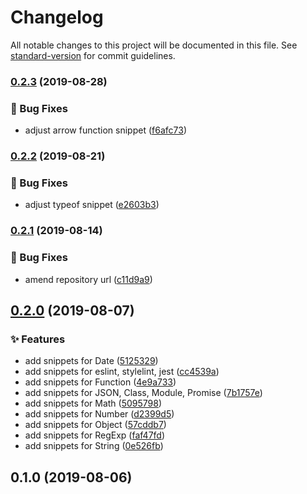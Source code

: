 # Changelog

All notable changes to this project will be documented in this file. See [standard-version](https://github.com/conventional-changelog/standard-version) for commit guidelines.

### [0.2.3](https://github.com/RunningCoderLee/javascript-snippets/compare/v0.2.2...v0.2.3) (2019-08-28)


### 🐛 Bug Fixes

* adjust arrow function snippet ([f6afc73](https://github.com/RunningCoderLee/javascript-snippets/commit/f6afc73))

### [0.2.2](https://github.com/RunningCoderLee/javascript-snippets/compare/v0.2.1...v0.2.2) (2019-08-21)


### 🐛 Bug Fixes

* adjust typeof snippet ([e2603b3](https://github.com/RunningCoderLee/javascript-snippets/commit/e2603b3))

### [0.2.1](https://github.com/RunningCoderLee/javascript-snippets/compare/v0.2.0...v0.2.1) (2019-08-14)


### 🐛 Bug Fixes

* amend repository url ([c11d9a9](https://github.com/RunningCoderLee/javascript-snippets/commit/c11d9a9))

## [0.2.0](https://github.com/RunningCoderLee/reactsjs-snippets/compare/v0.1.0...v0.2.0) (2019-08-07)


### ✨ Features

* add snippets for Date ([5125329](https://github.com/RunningCoderLee/reactsjs-snippets/commit/5125329))
* add snippets for eslint, stylelint, jest ([cc4539a](https://github.com/RunningCoderLee/reactsjs-snippets/commit/cc4539a))
* add snippets for Function ([4e9a733](https://github.com/RunningCoderLee/reactsjs-snippets/commit/4e9a733))
* add snippets for JSON, Class, Module, Promise ([7b1757e](https://github.com/RunningCoderLee/reactsjs-snippets/commit/7b1757e))
* add snippets for Math ([5095798](https://github.com/RunningCoderLee/reactsjs-snippets/commit/5095798))
* add snippets for Number ([d2399d5](https://github.com/RunningCoderLee/reactsjs-snippets/commit/d2399d5))
* add snippets for Object ([57cddb7](https://github.com/RunningCoderLee/reactsjs-snippets/commit/57cddb7))
* add snippets for RegExp ([faf47fd](https://github.com/RunningCoderLee/reactsjs-snippets/commit/faf47fd))
* add snippets for String ([0e526fb](https://github.com/RunningCoderLee/reactsjs-snippets/commit/0e526fb))

## 0.1.0 (2019-08-06)
